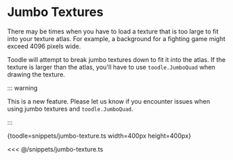# Jumbo Textures

There may be times when you have to load a texture that is too large to fit into your texture atlas. For example, a background for a fighting game might exceed 4096 pixels wide.

Toodle will attempt to break jumbo textures down to fit it into the atlas. If the texture is larger than the atlas, you'll have to use `toodle.JumboQuad` when drawing the texture.

::: warning

This is a new feature. Please let us know if you encounter issues when using jumbo textures and `toodle.JumboQuad`.

:::


{toodle=snippets/jumbo-texture.ts width=400px height=400px}

<<< @/snippets/jumbo-texture.ts
